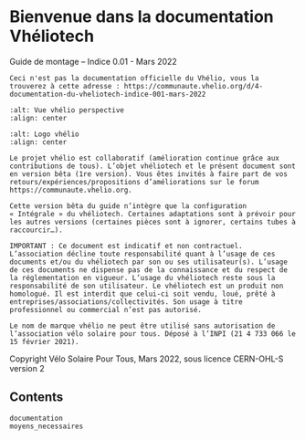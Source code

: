Bienvenue dans la documentation Vhéliotech
===================================

Guide de montage – Indice 0.01 - Mars 2022

```{important}
Ceci n'est pas la documentation officielle du Vhélio, vous la trouverez à cette adresse : https://communaute.vhelio.org/d/4-documentation-du-vheliotech-indice-001-mars-2022
```

```{image} img/vhelio.png
:alt: Vue vhélio perspective
:align: center
```

```{image} img/vhelio_logo.png
:alt: Logo vhélio
:align: center
```
```{note}
Le projet vhélio est collaboratif (amélioration continue grâce aux contributions de tous). L’objet vhéliotech et le présent document sont en version bêta (1re version). Vous êtes invités à faire part de vos retours/expériences/propositions d’améliorations sur le forum https://communaute.vhelio.org.

Cette version bêta du guide n’intègre que la configuration « Intégrale » du vhéliotech. Certaines adaptations sont à prévoir pour les autres versions (certaines pièces sont à ignorer, certains tubes à raccourcir…).
```

```{important}
IMPORTANT : Ce document est indicatif et non contractuel. L’association décline toute responsabilité quant à l’usage de ces documents et/ou du vhéliotech par son ou ses utilisateur(s). L’usage de ces documents ne dispense pas de la connaissance et du respect de la réglementation en vigueur. L’usage du vhéliotech reste sous la responsabilité de son utilisateur. Le vhéliotech est un produit non homologué. Il est interdit que celui-ci soit vendu, loué, prêté à entreprises/associations/collectivités. Son usage à titre professionnel ou commercial n’est pas autorisé.

Le nom de marque vhélio ne peut être utilisé sans autorisation de l’association vélo solaire pour tous. Déposé à l’INPI (21 4 733 066 le 15 février 2021).
```

Copyright Vélo Solaire Pour Tous, Mars 2022, sous licence CERN-OHL-S version 2

## Contents


```{toctree}
documentation
moyens_necessaires
```

